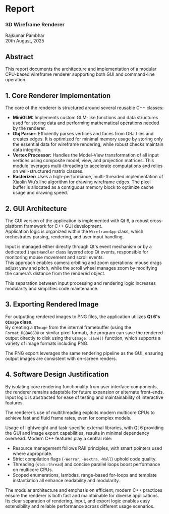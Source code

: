 # Report

### 3D Wireframe Renderer

Rajkumar Pambhar  
20th August, 2025

## Abstract

This report documents the architecture and implementation of a modular CPU-based wireframe renderer supporting both GUI and command-line operation.

## 1. Core Renderer Implementation

The core of the renderer is structured around several reusable C++ classes:

- **MiniGLM:** Implements custom GLM-like functions and data structures used for storing data and performing mathematical operations needed by the renderer.
- **Obj Parser:** Efficiently parses vertices and faces from OBJ files and creates edges. It is optimized for minimal memory usage by storing only the essential data for wireframe rendering, while robust checks maintain data integrity.
- **Vertex Processor:** Handles the Model-View transformation of all input vertices using composite model, view, and projection matrices. This module leverages multi-threading to accelerate computations and relies on well-structured matrix classes.
- **Rasterizer:** Uses a high-performance, multi-threaded implementation of Xiaolin Wu’s line algorithm for drawing wireframe edges. The pixel buffer is allocated as a contiguous memory block to optimize cache usage and drawing speed.

## 2. GUI Architecture

The GUI version of the application is implemented with Qt 6, a robust cross-platform framework for C++ GUI development.  
Application logic is organized within the `WireframeApp` class, which orchestrates parsing, rendering, and user input handling.

Input is managed either directly through Qt's event mechanism or by a dedicated `InputHandler` class layered atop Qt events, responsible for monitoring mouse movement and scroll events.  
This approach enables camera orbiting and zoom operations: mouse drags adjust yaw and pitch, while the scroll wheel manages zoom by modifying the camera’s distance from the rendered object.

This separation between input processing and rendering logic increases modularity and simplifies code maintenance.

## 3. Exporting Rendered Image

For outputting rendered images to PNG files, the application utilizes **Qt 6's `QImage` class**.  
By creating a `QImage` from the internal framebuffer (using the `Format_RGBA8888` or similar pixel format), the program can save the rendered output directly to disk using the `QImage::save()` function, which supports a variety of image formats including PNG.

The PNG export leverages the same rendering pipeline as the GUI, ensuring output images are consistent with on-screen renders.

## 4. Software Design Justification

By isolating core rendering functionality from user interface components, the renderer remains adaptable for future expansion or alternate front-ends. Input logic is abstracted for ease of testing and maintainability of interactive features.

The renderer’s use of multithreading exploits modern multicore CPUs to achieve fast and fluid frame rates, even for complex models.

Usage of lightweight and task-specific external libraries, with Qt 6 providing the GUI and image export capabilities, results in minimal dependency overhead. Modern C++ features play a central role:

- Resource management follows RAII principles, with smart pointers used where appropriate.
- Strict compilation flags (`-Werror`, `-Wextra`, `-Wall`) uphold code quality.
- Threading (`std::thread`) and concise parallel loops boost performance on multicore CPUs.
- Scoped enumerations, lambdas, range-based for-loops and template instantiation all enhance readability and modularity.

The modular architecture and emphasis on efficient, modern C++ practices ensure the renderer is both fast and maintainable for diverse applications. Its clear separation of rendering, input, and export logic enables easy extensibility and reliable performance across different usage scenarios.
